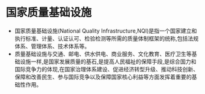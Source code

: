 # 国家质量基础设施
- 国家质量基础设施(National Quality Infrastructure,NQI)是指一个国家建立和执行标准、计量、认证认可、检验检测等所需的质量体制框架的统称,包括法规体系、管理体系、技术体系等。
- 质量基础设施与交通、邮电、供水供电、商业服务、文化教育、医疗卫生等基础设施一样,是国家发展质量的基石,是提高人民福祉的保障手段,是综合国力和国际竞争力的体现,在国家治理体系建设、促进经济转型升级、推动科技创新、保障和改善民生、参与国际竞争以及保障国家核心利益等方面发挥着重要的基础性作用。
